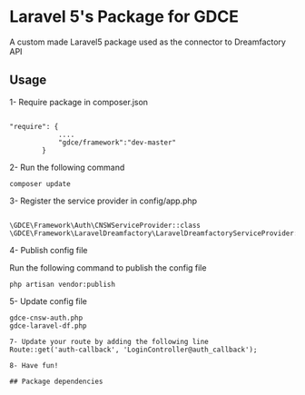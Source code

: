# Laravel 5's Package for GDCE

A custom made Laravel5 package used as the connector to Dreamfactory API

## Usage

1- Require package in composer.json
```

"require": {
            ....
            "gdce/framework":"dev-master"
        }

```
2- Run the following command

```
composer update
```

3- Register the service provider in config/app.php 

```

\GDCE\Framework\Auth\CNSWServiceProvider::class
\GDCE\Framework\LaravelDreamfactory\LaravelDreamfactoryServiceProvider::class

```

4- Publish config file

Run the following command to publish the config file

```
php artisan vendor:publish
```

5- Update config file
```
gdce-cnsw-auth.php
gdce-laravel-df.php

7- Update your route by adding the following line
Route::get('auth-callback', 'LoginController@auth_callback');

8- Have fun!

## Package dependencies
```
